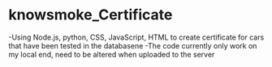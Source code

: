 # knowsmoke_Certificate

-Using Node.js, python, CSS, JavaScript, HTML to create certificate for cars that have been tested in the databasene
-The code currently only work on my local end, need to be altered when uploaded to the server
